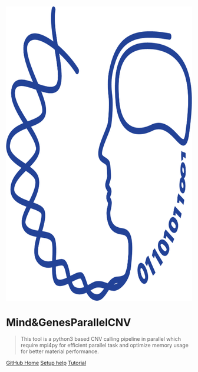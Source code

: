 <!-- _coverpage.md -->

<p align="center">
  <img src="_images/Logoproject.png" height= "800" width="800" alt="accessibility text">
</p>

# Mind&GenesParallelCNV

> This tool is a python3 based CNV calling pipeline in parallel which require mpi4py for efficient parallel task and optimize memory usage for better material performance.


[GitHub Home](https://github.com/MartineauJeanLouis/MIND-GENESPARALLELCNV)
[Setup help](preInstall.md)
[Tutorial](welcomeGeek.md)
